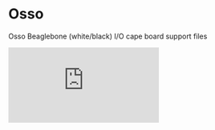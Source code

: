 Osso
====

Osso Beaglebone (white/black) I/O cape board support files


![piwik tracking](https://webstats.unixmedia.it/piwik.php?idsite=2&rec=1&action_name=GitHubOsso)
